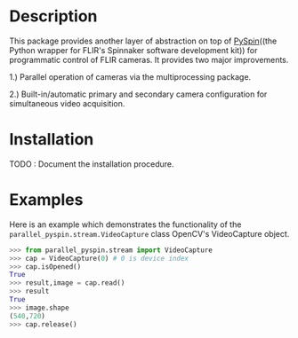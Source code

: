 # Description #
This package provides another layer of abstraction on top of [PySpin](https://www.flir.com/products/spinnaker-sdk/)((the Python wrapper for FLIR's Spinnaker software development kit)) for programmatic control of FLIR cameras. It provides two major improvements.

1.) Parallel operation of cameras via the multiprocessing package.

2.) Built-in/automatic primary and secondary camera configuration for simultaneous video acquisition.

# Installation #
TODO : Document the installation procedure.

# Examples #

Here is an example which demonstrates the functionality of the `parallel_pyspin.stream.VideoCapture` class  OpenCV's VideoCapture object.

```python
>>> from parallel_pyspin.stream import VideoCapture
>>> cap = VideoCapture(0) # 0 is device index
>>> cap.isOpened()
True
>>> result,image = cap.read()
>>> result
True
>>> image.shape
(540,720)
>>> cap.release()
```
